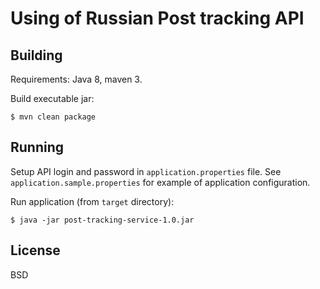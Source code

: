 Using of Russian Post tracking API
==================================

Building
--------

Requirements: Java 8, maven 3.

Build executable jar:

    $ mvn clean package

Running
-------

Setup API login and password in `application.properties` file.
See `application.sample.properties` for example of application configuration.

Run application (from `target` directory):

    $ java -jar post-tracking-service-1.0.jar

License
-------

BSD
